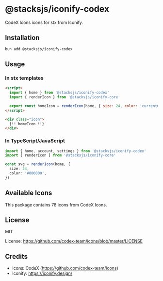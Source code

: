 # @stacksjs/iconify-codex

CodeX Icons icons for stx from Iconify.

## Installation

```bash
bun add @stacksjs/iconify-codex
```

## Usage

### In stx templates

```html
<script>
  import { home } from '@stacksjs/iconify-codex'
  import { renderIcon } from '@stacksjs/iconify-core'

  export const homeIcon = renderIcon(home, { size: 24, color: 'currentColor' })
</script>

<div class="icon">
  {!! homeIcon !!}
</div>
```

### In TypeScript/JavaScript

```typescript
import { home, account, settings } from '@stacksjs/iconify-codex'
import { renderIcon } from '@stacksjs/iconify-core'

const svg = renderIcon(home, {
  size: 24,
  color: '#000000',
})
```

## Available Icons

This package contains 78 icons from CodeX Icons.

## License

MIT

License: https://github.com/codex-team/icons/blob/master/LICENSE

## Credits

- Icons: CodeX (https://github.com/codex-team/icons)
- Iconify: https://iconify.design/
